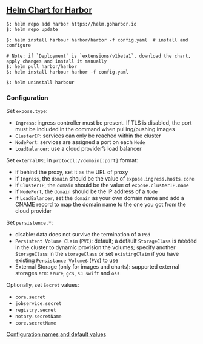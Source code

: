 ## [Helm Chart for Harbor](https://github.com/goharbor/harbor-helm)

```
$: helm repo add harbor https://helm.goharbor.io
$: helm repo update

$: helm install harbour harbor/harbor -f config.yaml  # install and configure

# Note: if `Deployment` is `extensions/v1beta1`, download the chart, apply changes and install it manually
$: helm pull harbor/harbor
$: helm install harbour harbor -f config.yaml

$: helm uninstall harbour
```

### Configuration

Set `expose.type`:
* `Ingress`: ingress controller must be present. If TLS is disabled, the port must be included in the command when pulling/pushing images
* `ClusterIP`: services can only be reached within the cluster
* `NodePort`: services are assigned a port on each `Node`
* `LoadBalancer`: use a cloud provider’s load balancer

Set `externalURL` in `protocol://domain[:port]` format:
* if behind the proxy, set it as the URL of proxy
* if `Ingress`, the `domain` should be the value of `expose.ingress.hosts.core`
* if `ClusterIP`, the `domain` should be the value of `expose.clusterIP.name`
* if `NodePort`, the `domain` should be the IP address of a `Node`
* if `LoadBalancer`, set the `domain` as your own domain name and add a CNAME record to map the domain name to the one you got from the cloud provider  

Set `persistence.*`:
* disable: data does not survive the termination of a `Pod`
* `Persistent Volume Claim` (`PVC`): default; a default `StorageClass` is needed in the cluster to dynamic provision the volumes; specify another `StorageClass` in the `storageClass` or set `existingClaim` if you have existing `Persistance Volume`s (`PV`s) to use
* External Storage (only for images and charts): supported external storages are: `azure`, `gcs`, `s3 swift` and `oss`

Optionally, set `Secret` values:
* `core.secret`
* `jobservice.secret`
* `registry.secret`
* `notary.secretName`
* `core.secretName`

[Configuration names and default values](https://github.com/goharbor/harbor-helm/blob/master/README.md#configuration)  
